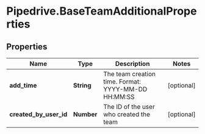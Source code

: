 # Pipedrive.BaseTeamAdditionalProperties

## Properties

Name | Type | Description | Notes
------------ | ------------- | ------------- | -------------
**add_time** | **String** | The team creation time. Format: YYYY-MM-DD HH:MM:SS | [optional] 
**created_by_user_id** | **Number** | The ID of the user who created the team | [optional] 


